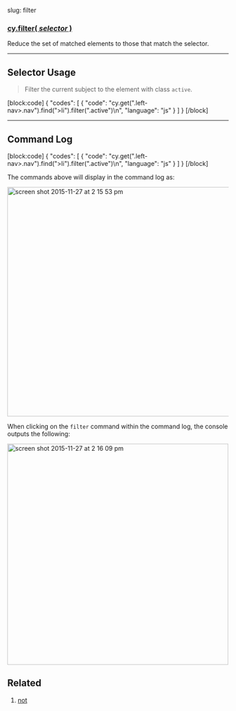 slug: filter

### [cy.filter( *selector* )](#selector-usage)

Reduce the set of matched elements to those that match the selector.

***

## Selector Usage

> Filter the current subject to the element with class `active`.

[block:code]
{
    "codes": [
        {
            "code": "cy.get(\".left-nav>.nav\").find(\">li\").filter(\".active\")\n",
            "language": "js"
        }
    ]
}
[/block]

***

## Command Log

[block:code]
{
    "codes": [
        {
            "code": "cy.get(\".left-nav>.nav\").find(\">li\").filter(\".active\")\n",
            "language": "js"
        }
    ]
}
[/block]

The commands above will display in the command log as:

<img width="522" alt="screen shot 2015-11-27 at 2 15 53 pm" src="https://cloud.githubusercontent.com/assets/1271364/11447263/7176e824-9511-11e5-93cc-fa10b3b94482.png">

When clicking on the `filter` command within the command log, the console outputs the following:

<img width="503" alt="screen shot 2015-11-27 at 2 16 09 pm" src="https://cloud.githubusercontent.com/assets/1271364/11447266/74b643a4-9511-11e5-8b42-6f6dfbdfb2a8.png">

## Related
1. [not](not)